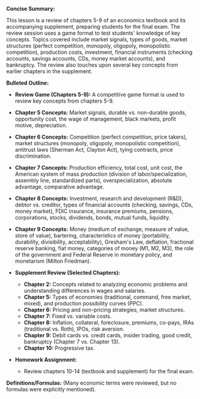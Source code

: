 **Concise Summary:**

This lesson is a review of chapters 5-9 of an economics textbook and its accompanying supplement, preparing students for the final exam. The review session uses a game format to test students' knowledge of key concepts. Topics covered include market signals, types of goods, market structures (perfect competition, monopoly, oligopoly, monopolistic competition), production costs, investment, financial instruments (checking accounts, savings accounts, CDs, money market accounts), and bankruptcy.  The review also touches upon several key concepts from earlier chapters in the supplement.


**Bulleted Outline:**

* **Review Game (Chapters 5-9):** A competitive game format is used to review key concepts from chapters 5-9.

* **Chapter 5 Concepts:** Market signals, durable vs. non-durable goods, opportunity cost, the wage of management, black markets, profit motive, depreciation.

* **Chapter 6 Concepts:** Competition (perfect competition, price takers), market structures (monopoly, oligopoly, monopolistic competition), antitrust laws (Sherman Act, Clayton Act), tying contracts, price discrimination.

* **Chapter 7 Concepts:** Production efficiency, total cost, unit cost, the American system of mass production (division of labor/specialization, assembly line, standardized parts), overspecialization, absolute advantage, comparative advantage.

* **Chapter 8 Concepts:** Investment, research and development (R&D), debtor vs. creditor, types of financial accounts (checking, savings, CDs, money market), FDIC insurance, insurance premiums, pensions, corporations, stocks, dividends, bonds, mutual funds, liquidity.

* **Chapter 9 Concepts:** Money (medium of exchange, measure of value, store of value), bartering, characteristics of money (portability, durability, divisibility, acceptability), Gresham's Law, deflation, fractional reserve banking, fiat money, categories of money (M1, M2, M3), the role of the government and Federal Reserve in monetary policy, and monetarism (Milton Friedman).

* **Supplement Review (Selected Chapters):**
    * **Chapter 2:**  Concepts related to analyzing economic problems and understanding differences in wages and salaries.
    * **Chapter 5:** Types of economies (traditional, command, free market, mixed), and production possibility curves (PPC).
    * **Chapter 6:** Pricing and non-pricing strategies, market structures.
    * **Chapter 7:** Fixed vs. variable costs.
    * **Chapter 8:** Inflation, collateral, foreclosure, premiums, co-pays, IRAs (traditional vs. Roth), IPOs, risk aversion.
    * **Chapter 9:** Debit cards vs. credit cards, insider trading, good credit, bankruptcy (Chapter 7 vs. Chapter 13).
    * **Chapter 10:** Progressive tax.

* **Homework Assignment:**
    * Review chapters 10-14 (textbook and supplement) for the final exam.


**Definitions/Formulas:** (Many economic terms were reviewed, but no formulas were explicitly mentioned).

